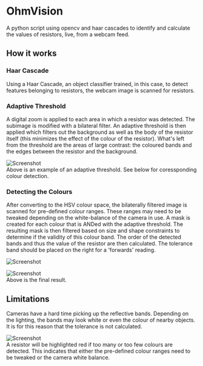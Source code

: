 # OhmVision
A python script using opencv and haar cascades to identify and calculate the values of resistors, live, from a webcam feed.

## How it works

### Haar Cascade
Using a Haar Cascade, an object classifier trained, in this case, to detect features belonging to resistors, the webcam image is scanned for resistors.

### Adaptive Threshold
A digital zoom is applied to each area in which a resistor was detected. The subimage is modified with a bilateral filter. An adaptive threshold is then applied which filters out the background as well as the body of the resistor itself (this minimizes the effect of the colour of the resistor). What's left from the threshold are the areas of large contrast: the coloured bands and the edges between the resistor and the background.  

![Screenshot](https://raw.githubusercontent.com/dishonesthips/OhmVision/master/images/thresh%2020.jpg)<br />
Above is an example of an adaptive threshold. See below for coressponding colour detection.

### Detecting the Colours
After converting to the HSV colour space, the bilaterally filtered image is scanned for pre-defined colour ranges. These ranges may need to be tweaked depending on the white-balance of the camera in use. A mask is created for each colour that is ANDed with the adaptive threshold. The resulting mask is then filtered based on size and shape constraints to determine if the validity of this colour band. The order of the detected bands and thus the value of the resistor are then calculated. The tolerance band should be placed on the right for a 'forwards' reading. 

![Screenshot](https://raw.githubusercontent.com/dishonesthips/OhmVision/master/images/full%20contour%2020.jpg)<br />

![Screenshot](https://raw.githubusercontent.com/dishonesthips/OhmVision/master/images/full.jpg)<br />
Above is the final result.

## Limitations
Cameras have a hard time picking up the reflective bands. Depending on the lighting, the bands may look white or even the colour of nearby objects. It is for this reason that the tolerance is not calculated.

![Screenshot](https://raw.githubusercontent.com/dishonesthips/OhmVision/master/images/error.jpg)<br />
A resistor will be highlighted red if too many or too few colours are detected. This indicates that either the pre-defined colour ranges need to be tweaked or the camera white balance.

